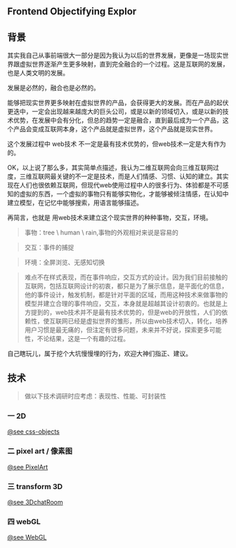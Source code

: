 Frontend Objectifying Explor
-----------

## 背景

其实我自己从事前端很大一部分是因为我认为以后的世界发展，更像是一场现实世界跟虚拟世界逐渐产生更多映射，直到完全融合的一个过程。这是互联网的发展，也是人类文明的发展。

发展是必然的，融合也是必然的。

能够把现实世界更多映射在虚拟世界的产品，会获得更大的发展。而在产品的起伏更迭中，一定会出现越来越庞大的巨头公司，或是以新的领域切入，或是以新的技术优势，在发展中会有分化，但总的趋势一定是融合，直到最后成为一个产品，这个产品会变成互联网本身，这个产品就是虚拟世界，这个产品就是现实世界。

这个发展过程中 web技术 不一定是最有技术优势的，但web技术一定是大有作为的。

OK，以上说了那么多，其实简单点描述，我认为二维互联网会向三维互联网过度，三维互联网最关键的不一定是技术，而是人们情感、习惯、认知的建立。其实现在人们也很依赖互联网，但现代web使用过程中人的很多行为、体验都是不可感知的虚拟的东西，一个虚拟的事物只有能够实物化，才能够被倾注情感，在认知中建立模型，在记忆中能够搜索，用语言能够描述。

再简言，也就是 用web技术来建立这个现实世界的种种事物，交互，环境。

> 事物：tree \ human \ rain,事物的外观相对来说是容易的

> 交互：事件的捕捉

> 环境：全屏浏览、无感知切换

> 难点不在样式表现，而在事件响应，交互方式的设计。因为我们目前接触的互联网，包括互联网设计的初衷，都只是为了展示信息，是平面化的信息，他的事件设计，触发机制，都是针对平面的区域，而用这种技术来做事物的模型并建立合理的事件响应，交互，本身就是超越其设计初衷的。也就是上方提到的，web技术并不是最有技术优势的，但是web的开放性，人们的依赖性，使互联网已经是虚拟世界的雏形，所以由web技术切入，转化，培养用户习惯是最无痛的，但注定有很多问题，未来并不好说，探索更多可能性，不论结果，这是一个有趣的过程。

自己瞎玩儿，属于挖个大坑慢慢埋的行为，欢迎大神们指正、建议。

## 技术

> 做以下技术调研时应考虑：表现性、性能、可封装性

### 一 2D

[@see css-objects](https://github.com/shawndxl/css-objects)

### 二 pixel art / 像素图

[@see PixelArt](https://github.com/shawndxl/PixelArt)


### 三 transform 3D

[@see 3DchatRoom](https://github.com/shawndxl/3DchatRoom)

### 四 webGL

[@see WebGL](https://github.com/shawndxl/WebGL)
